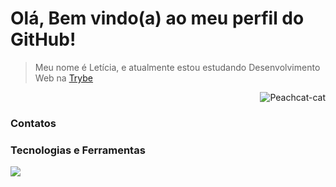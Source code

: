 # Olá, Bem vindo(a) ao meu perfil do GitHub!

> Meu nome é Letícia, e atualmente estou estudando Desenvolvimento Web na <a href="https://www.betrybe.com/" target="_blank">Trybe</a>

<div align="right">
  <img src="https://i.ibb.co/4MKCr8d/Peachcat-cat.gif" alt="Peachcat-cat" border="0">
</div>

### Contatos
<div align="center">
<a href="https://imgbb.com/">
  
</a> 
<a href="https://imgbb.com/">
  
</a> 
<a href="https://imgbb.com/">
  
</a>
</div>

### Tecnologias e Ferramentas
<div align="center">

</div>

<!--Linguagens mais usadas-->
<div>
  <a href="https://github.com/anuraghazra/github-readme-stats">
    <img src="https://github-readme-stats.vercel.app/api/top-langs/?username=leticia-238&layout=compact&bg_color=90,81dada,d793b5&text_color=49005c&title_color=248989&hide_border=true&locale=pt-br" />
  </a>
</div>








